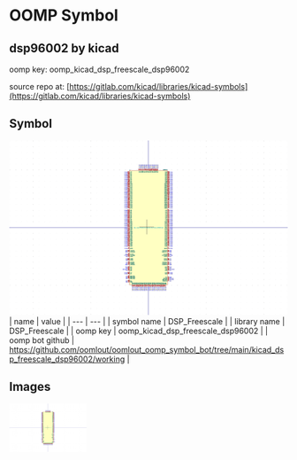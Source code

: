 # OOMP Symbol  
## dsp96002  by kicad  
  
oomp key: oomp_kicad_dsp_freescale_dsp96002  
  
source repo at: [https://gitlab.com/kicad/libraries/kicad-symbols](https://gitlab.com/kicad/libraries/kicad-symbols)  
## Symbol  
  
[![working.png](working_600.png)](working.png)  
| name | value | 
| --- | --- | 
| symbol name | DSP_Freescale | 
| library name | DSP_Freescale | 
| oomp key | oomp_kicad_dsp_freescale_dsp96002 | 
| oomp bot github | https://github.com/oomlout/oomlout_oomp_symbol_bot/tree/main/kicad_dsp_freescale_dsp96002/working | 
## Images  
  
[![working.png](working_140.png)](working.png)  
